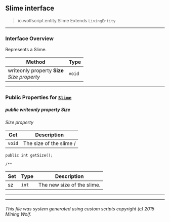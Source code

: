 ## Slime __interface__

>io.wolfscript.entity.Slime
>Extends `LivingEntity`

---

### Interface Overview

Represents a Slime.

Method | Type   
--- | :--- 
 writeonly property __Size__ <br> _Size property_ | `void`



---


### Public Properties for [`Slime`](Slime.md)

##### <a id='size'></a>public  writeonly property __Size__

_Size property_

Get | Description
--- | --- 
`void` | The size of the slime /
    public int getSize();

    /**

Set | Type | Description  
--- | --- | --- 
sz | `int` | The new size of the slime.


---
---


###### This file was system generated using custom scripts copyright (c) 2015 Mining Wolf.
	

